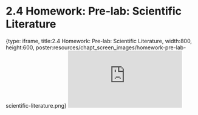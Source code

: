 # 2.4 Homework: Pre-lab: Scientific Literature
 
{type: iframe, title:2.4 Homework: Pre-lab: Scientific Literature, width:800, height:600, poster:resources/chapt_screen_images/homework-pre-lab-scientific-literature.png}
![](https://vgaysin1.github.io/CURE-MicrobialMysteries-test/homework-pre-lab-scientific-literature.html)
 

 
